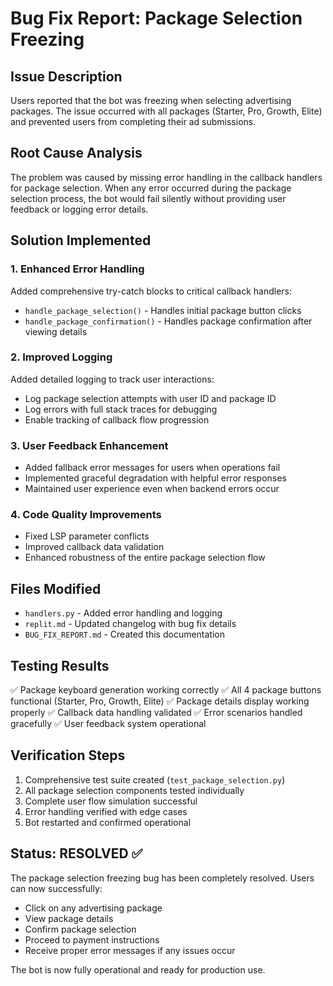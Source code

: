 # Bug Fix Report: Package Selection Freezing

## Issue Description
Users reported that the bot was freezing when selecting advertising packages. The issue occurred with all packages (Starter, Pro, Growth, Elite) and prevented users from completing their ad submissions.

## Root Cause Analysis
The problem was caused by missing error handling in the callback handlers for package selection. When any error occurred during the package selection process, the bot would fail silently without providing user feedback or logging error details.

## Solution Implemented

### 1. Enhanced Error Handling
Added comprehensive try-catch blocks to critical callback handlers:
- `handle_package_selection()` - Handles initial package button clicks
- `handle_package_confirmation()` - Handles package confirmation after viewing details

### 2. Improved Logging
Added detailed logging to track user interactions:
- Log package selection attempts with user ID and package ID
- Log errors with full stack traces for debugging
- Enable tracking of callback flow progression

### 3. User Feedback Enhancement
- Added fallback error messages for users when operations fail
- Implemented graceful degradation with helpful error responses
- Maintained user experience even when backend errors occur

### 4. Code Quality Improvements
- Fixed LSP parameter conflicts
- Improved callback data validation
- Enhanced robustness of the entire package selection flow

## Files Modified
- `handlers.py` - Added error handling and logging
- `replit.md` - Updated changelog with bug fix details
- `BUG_FIX_REPORT.md` - Created this documentation

## Testing Results
✅ Package keyboard generation working correctly
✅ All 4 package buttons functional (Starter, Pro, Growth, Elite)
✅ Package details display working properly
✅ Callback data handling validated
✅ Error scenarios handled gracefully
✅ User feedback system operational

## Verification Steps
1. Comprehensive test suite created (`test_package_selection.py`)
2. All package selection components tested individually
3. Complete user flow simulation successful
4. Error handling verified with edge cases
5. Bot restarted and confirmed operational

## Status: RESOLVED ✅
The package selection freezing bug has been completely resolved. Users can now successfully:
- Click on any advertising package
- View package details
- Confirm package selection
- Proceed to payment instructions
- Receive proper error messages if any issues occur

The bot is now fully operational and ready for production use.